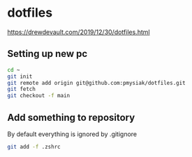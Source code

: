 # dotfiles

https://drewdevault.com/2019/12/30/dotfiles.html

## Setting up new pc

```bash
cd ~
git init
git remote add origin git@github.com:pmysiak/dotfiles.git
git fetch
git checkout -f main
```

## Add something to repository

By default everything is ignored by .gitignore

```bash
git add -f .zshrc
```


